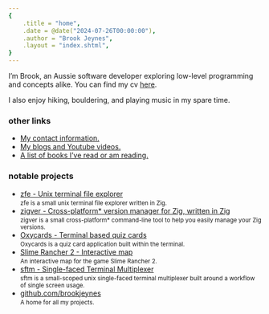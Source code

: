 ```yaml
---
{
    .title = "home",
    .date = @date("2024-07-26T00:00:00"),
    .author = "Brook Jeynes",
    .layout = "index.shtml",
}  
---
```


I’m Brook, an Aussie software developer exploring low-level programming and concepts alike. You can find my cv [here](https://brookjeynes.dev/brook-jeynes-cv.pdf).

I also enjoy hiking, bouldering, and playing music in my spare time.

### other links
- [My contact information.](https://brookjeynes.dev/contact)
- [My blogs and Youtube videos.](https://brookjeynes.dev/posts)
- [A list of books I’ve read or am reading.](https://brookjeynes.dev/library)

### notable projects
<ul id="posts">
    <li>
        <a href="https://github.com/BrookJeynes/zfe">zfe - Unix terminal file explorer</a> <br>
        <small>zfe is a small unix terminal file explorer written in Zig.</small>
    </li>
    <li>
        <a href="https://github.com/BrookJeynes/zigver">zigver - Cross-platform* version manager for Zig, written in Zig</a> <br>
        <small>zigver is a small cross-platform* command-line tool to help you easily manage your Zig versions.</small>
    </li>
    <li>
        <a href="https://github.com/BrookJeynes/oxycards">Oxycards - Terminal based quiz cards</a> <br>
        <small>Oxycards is a quiz card application built within the terminal.</small>
    </li>
    <li>
        <a href="https://sr2interactivemap.com/">Slime Rancher 2 - Interactive map</a> <br>
        <small>An interactive map for the game Slime Rancher 2.</small>
    </li>
    <li>
        <a href="https://github.com/BrookJeynes/sftm">sftm - Single-faced Terminal Multiplexer</a> <br>
        <small>sftm is a small-scoped unix single-faced terminal multiplexer built around a workflow of single screen usage.</small>
    </li>
    <li>
        <a href="A home for all my projects.">github.com/brookjeynes</a> <br>
        <small>A home for all my projects.</small>
    </li>
</ul>
